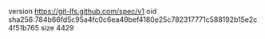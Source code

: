 version https://git-lfs.github.com/spec/v1
oid sha256:784b66fd5c95a4fc0c6ea49bef4180e25c782317771c588192b15e2c4f51b765
size 4429
